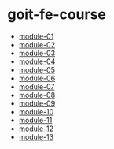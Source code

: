 # goit-fe-course

<ul>
       <li><a href="https://bipraider.github.io/goit-js-homeworkes/module-01">module-01</a></li>
       <li><a href="https://bipraider.github.io/goit-js-homeworkes/module-02">module-02</a></li>
       <li><a href="https://bipraider.github.io/goit-js-homeworkes/module-03">module-03</a></li>
       <li><a href="https://bipraider.github.io/goit-js-homeworkes/module-04">module-04</a></li>
       <li><a href="https://bipraider.github.io/goit-js-homeworkes/module-05">module-05</a></li>
       <li><a href="https://bipraider.github.io/goit-js-homeworkes/module-06">module-06</a></li>
       <li><a href="https://bipraider.github.io/goit-js-homeworkes/module-07">module-07</a></li>
       <li><a href="https://bipraider.github.io/goit-js-homeworkes/module-08">module-08</a></li>
       <li><a href="https://bipraider.github.io/goit-js-homeworkes/module-09">module-09</a></li>
       <li><a href="https://bipraider.github.io/goit-js-homeworkes/module-10">module-10</a></li>
       <li><a href="https://bipraider.github.io/goit-js-homeworkes/module-11">module-11</a></li>
       <li><a href="https://bipraider.github.io/goit-js-homeworkes/module-12">module-12</a></li>
       <li><a href="https://bipraider.github.io/goit-js-homeworkes/module-13">module-13</a></li>
   </ul>